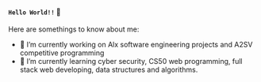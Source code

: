 #### `Hello World!!`  👋


<!--**blenassefa2/blenassefa2** is a ✨ _special_ ✨ repository because its `README.md` (this file) appears on your GitHub profile.-->

Here are somethings to know about me:

- 🔭 I’m currently working on Alx software engineering projects and A2SV competitive programming
- 🌱 I’m currently learning cyber security, CS50 web programming, full stack web developing, data structures and algorithms.
